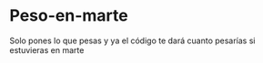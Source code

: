 # Peso-en-marte
Solo pones lo que pesas y ya el código te dará cuanto pesarías si estuvieras en marte

